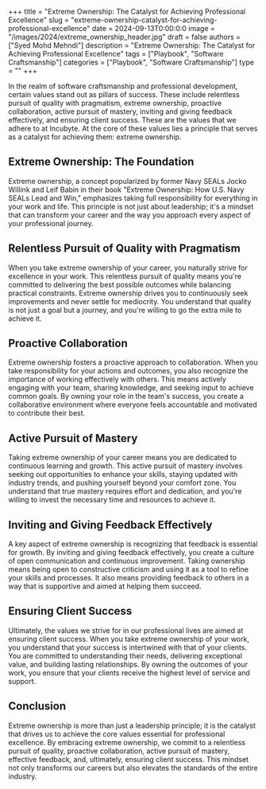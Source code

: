 +++
title = "Extreme Ownership: The Catalyst for Achieving Professional Excellence"
slug = "extreme-ownership-catalyst-for-achieving-professional-excellence"
date = 2024-09-13T0:00:0:0
image = "/images/2024/extreme_ownership_header.jpg"
draft = false
authors = ["Syed Mohd Mehndi"]
description = "Extreme Ownership: The Catalyst for Achieving Professional Excellence"
tags = ["Playbook", "Software Craftsmanship"]
categories = ["Playbook", "Software Craftsmanship"]
type = ""
+++

In the realm of software craftsmanship and professional development, certain values stand out as pillars of success. These include relentless pursuit of quality with pragmatism, extreme ownership, proactive collaboration, active pursuit of mastery, inviting and giving feedback effectively, and ensuring client success. These are the values that we adhere to at Incubyte. At the core of these values lies a principle that serves as a catalyst for achieving them: extreme ownership.

## Extreme Ownership: The Foundation

Extreme ownership, a concept popularized by former Navy SEALs Jocko Willink and Leif Babin in their book "Extreme Ownership: How U.S. Navy SEALs Lead and Win," emphasizes taking full responsibility for everything in your work and life. This principle is not just about leadership; it's a mindset that can transform your career and the way you approach every aspect of your professional journey.

## Relentless Pursuit of Quality with Pragmatism

When you take extreme ownership of your career, you naturally strive for excellence in your work. This relentless pursuit of quality means you're committed to delivering the best possible outcomes while balancing practical constraints. Extreme ownership drives you to continuously seek improvements and never settle for mediocrity. You understand that quality is not just a goal but a journey, and you're willing to go the extra mile to achieve it.

## Proactive Collaboration

Extreme ownership fosters a proactive approach to collaboration. When you take responsibility for your actions and outcomes, you also recognize the importance of working effectively with others. This means actively engaging with your team, sharing knowledge, and seeking input to achieve common goals. By owning your role in the team's success, you create a collaborative environment where everyone feels accountable and motivated to contribute their best.

## Active Pursuit of Mastery

Taking extreme ownership of your career means you are dedicated to continuous learning and growth. This active pursuit of mastery involves seeking out opportunities to enhance your skills, staying updated with industry trends, and pushing yourself beyond your comfort zone. You understand that true mastery requires effort and dedication, and you're willing to invest the necessary time and resources to achieve it.

## Inviting and Giving Feedback Effectively

A key aspect of extreme ownership is recognizing that feedback is essential for growth. By inviting and giving feedback effectively, you create a culture of open communication and continuous improvement. Taking ownership means being open to constructive criticism and using it as a tool to refine your skills and processes. It also means providing feedback to others in a way that is supportive and aimed at helping them succeed.

## Ensuring Client Success

Ultimately, the values we strive for in our professional lives are aimed at ensuring client success. When you take extreme ownership of your work, you understand that your success is intertwined with that of your clients. You are committed to understanding their needs, delivering exceptional value, and building lasting relationships. By owning the outcomes of your work, you ensure that your clients receive the highest level of service and support.

## Conclusion

Extreme ownership is more than just a leadership principle; it is the catalyst that drives us to achieve the core values essential for professional excellence. By embracing extreme ownership, we commit to a relentless pursuit of quality, proactive collaboration, active pursuit of mastery, effective feedback, and, ultimately, ensuring client success. This mindset not only transforms our careers but also elevates the standards of the entire industry.
